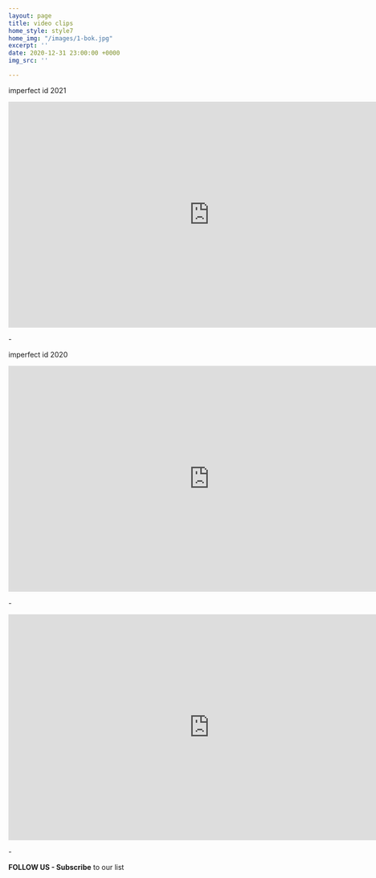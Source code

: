 ```yaml
---
layout: page
title: video clips
home_style: style7
home_img: "/images/1-bok.jpg"
excerpt: ''
date: 2020-12-31 23:00:00 +0000
img_src: ''

---
```

imperfect id 2021

<iframe width="800" height="450" src="https://www.youtube.com/embed/ejSnabCK3ew" title="YouTube video player" frameborder="0" allow="accelerometer; autoplay; clipboard-write; encrypted-media; gyroscope; picture-in-picture" allowfullscreen></iframe>

\-

imperfect id 2020

<iframe width="800" height="450" src="https://www.youtube.com/embed/8InuYQmehKA" title="YouTube video player" frameborder="0" allow="accelerometer; autoplay; clipboard-write; encrypted-media; gyroscope; picture-in-picture" allowfullscreen></iframe>

\-

<iframe width="800" height="450" src="https://www.youtube.com/embed/BV8LIlT9pNE" title="YouTube video player" frameborder="0" allow="accelerometer; autoplay; clipboard-write; encrypted-media; gyroscope; picture-in-picture" allowfullscreen></iframe>

\-

**FOLLOW US - Subscribe** to our list